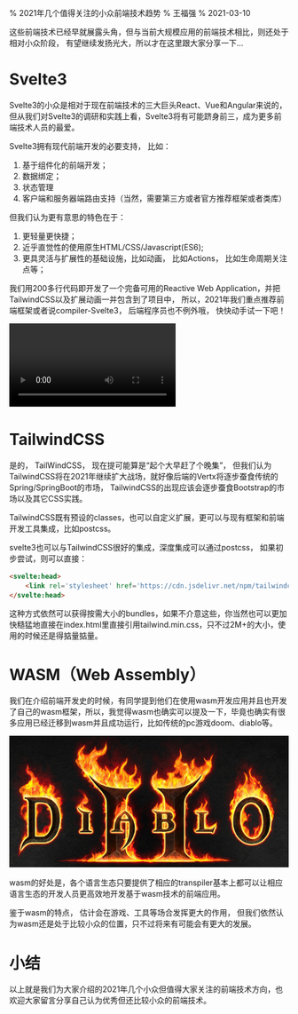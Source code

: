 % 2021年几个值得关注的小众前端技术趋势
% 王福强
% 2021-03-10

这些前端技术已经早就展露头角，但与当前大规模应用的前端技术相比，则还处于相对小众阶段， 有望继续发扬光大，所以才在这里跟大家分享一下...

#  Svelte3

Svelte3的小众是相对于现在前端技术的三大巨头React、Vue和Angular来说的，但从我们对Svelte3的调研和实践上看，Svelte3将有可能跻身前三，成为更多前端技术人员的最爱。

Svelte3拥有现代前端开发的必要支持， 比如：

1. 基于组件化的前端开发；
2. 数据绑定；
3. 状态管理
4. 客户端和服务器端路由支持（当然，需要第三方或者官方推荐框架或者类库）

但我们认为更有意思的特色在于：

1. 更轻量更快捷；
2. 近乎直觉性的使用原生HTML/CSS/Javascript(ES6);
3. 更具灵活与扩展性的基础设施，比如动画， 比如Actions， 比如生命周期关注点等；

我们用200多行代码即开发了一个完备可用的Reactive Web Application，并把TailwindCSS以及扩展动画一并包含到了项目中， 所以，2021年我们重点推荐前端框架或者说compiler-Svelte3， 后端程序员也不例外哦， 快快动手试一下吧！

![![keenotes with svelte3](images/keenotes-with-svelte3.jpg)](images/keenotes-svelte.mov)

# TailwindCSS

是的， TailWindCSS， 现在提可能算是“起个大早赶了个晚集”， 但我们认为TailwindCSS将在2021年继续扩大战场，就好像后端的Vertx将逐步蚕食传统的Spring/SpringBoot的市场， TailwindCSS的出现应该会逐步蚕食Bootstrap的市场以及其它CSS实践。

TailwindCSS既有预设的classes，也可以自定义扩展，更可以与现有框架和前端开发工具集成，比如postcss。

svelte3也可以与TailwindCSS很好的集成，深度集成可以通过postcss， 如果初步尝试，则可以直接：

```html
<svelte:head>
	<link rel='stylesheet' href='https://cdn.jsdelivr.net/npm/tailwindcss@2.0.3/dist/tailwind.min.css'>
</svelte:head>
```

这种方式依然可以获得按需大小的bundles，如果不介意这些，你当然也可以更加快糙猛地直接在index.html里直接引用tailwind.min.css，只不过2M+的大小，使用的时候还是得掂量掂量。

# WASM（Web Assembly）

我们在介绍前端开发史的时候，有同学提到他们在使用wasm开发应用并且也开发了自己的wasm框架，所以，我觉得wasm也确实可以提及一下，毕竟也确实有很多应用已经迁移到wasm并且成功运行，比如传统的pc游戏doom、diablo等。

![](images/diablo.png)

wasm的好处是，各个语言生态只要提供了相应的transpiler基本上都可以让相应语言生态的开发人员更高效地开发基于wasm技术的前端应用。

鉴于wasm的特点， 估计会在游戏、工具等场合发挥更大的作用， 但我们依然认为wasm还是处于比较小众的位置，只不过将来有可能会有更大的发展。

# 小结

以上就是我们为大家介绍的2021年几个小众但值得大家关注的前端技术方向，也欢迎大家留言分享自己认为优秀但还比较小众的前端技术。




